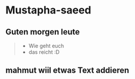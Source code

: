 # Mustapha-saeed

## Guten morgen leute

> - Wie geht euch
> - das reicht :D


## mahmut wiil etwas Text addieren
